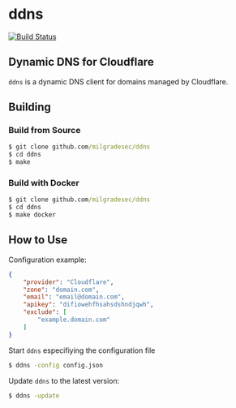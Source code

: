 # ddns

[![Build Status](https://img.shields.io/travis/milgradesec/ddns/master.svg?label=build)](https://travis-ci.org/milgradesec/ddns)

## Dynamic DNS for Cloudflare

`ddns` is a dynamic DNS client for domains managed by Cloudflare.

## Building

### Build from Source

~~~ cmd
$ git clone github.com/milgradesec/ddns
$ cd ddns
$ make
~~~

### Build with Docker

~~~ cmd
$ git clone github.com/milgradesec/ddns
$ cd ddns
$ make docker
~~~

## How to Use

Configuration example:

~~~ json
{
    "provider": "Cloudflare",
    "zone": "domain.com",
    "email": "email@domain.com",
    "apikey": "difiowehfhsahsdshndjqwh",
    "exclude": [
        "example.domain.com"
    ]
}
~~~

Start `ddns` especifiying the configuration file

~~~ cmd
$ ddns -config config.json
~~~

Update `ddns` to the latest version:

~~~ cmd
$ ddns -update
~~~
